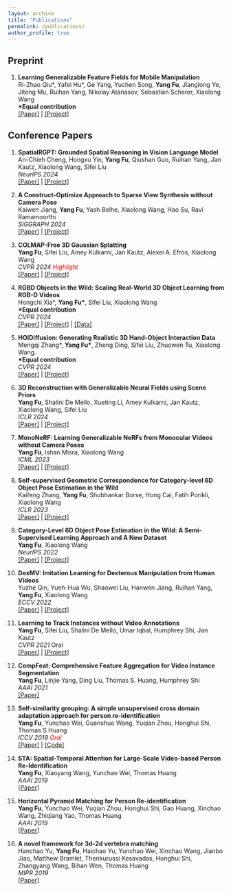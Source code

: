 ```yaml
---
layout: archive
title: "Publications"
permalink: /publications/
author_profile: true
---
```


## Preprint

1. <b>Learning Generalizable Feature Fields for Mobile Manipulation</b> <br>
   Ri-Zhao Qiu\*, Yafei Hu\*, Ge Yang, Yuchen Song, <b>Yang Fu</b>, Jianglong Ye, Jiteng Mu, Ruihan Yang, Nikolay Atanasov, Sebastian Scherer, Xiaolong Wang
   <br>
   <b>\*Equal contribution</b>
   <br>[[Paper]](https://arxiv.org/abs/2403.07563) | [[Project]](https://geff-b1.github.io/)

## Conference Papers

1. <b>SpatialRGPT: Grounded Spatial Reasoning in Vision Language Model</b> <br>
   An-Chieh Cheng, Hongxu Yin, <b>Yang Fu</b>, Qiushan Guo, Ruihan Yang, Jan Kautz, Xiaolong Wang, Sifei Liu
   <br><i>NeurIPS 2024</i>
   <br>[[Paper]](https://arxiv.org/abs/2406.01584) | [[Project]](https://www.anjiecheng.me/SpatialRGPT)

1. <b>A Construct-Optimize Approach to Sparse View Synthesis without Camera Pose</b> <br>
   Kaiwen Jiang, <b>Yang Fu</b>, Yash Belhe, Xiaolong Wang, Hao Su, Ravi Ramamoorthi
   <br><i>SIGGRAPH 2024</i>
   <br>[[Paper]](https://arxiv.org/abs/2405.03659) | [[Project]](https://raymondjiangkw.github.io/cogs.github.io/)

1. <b>COLMAP-Free 3D Gaussian Splatting</b> <br>
   <b>Yang Fu</b>, Sifei Liu, Amey Kulkarni, Jan Kautz, Alexei A. Efros, Xiaolong Wang
   <br><i>CVPR 2024</i> <span style="color:Red">_Highlight_</span>
   <br>[[Paper]](https://arxiv.org/abs/2312.07504) | [[Project]](https://oasisyang.github.io/colmap-free-3dgs/)

1. <b>RGBD Objects in the Wild: Scaling Real-World 3D Object Learning from RGB-D Videos</b> <br>
   Hongchi Xia\*, <b>Yang Fu\*</b>, Sifei Liu, Xiaolong Wang
   <br>
   <b>\*Equal contribution</b>
   <br><i>CVPR 2024</i>
   <br>[[Paper]](https://arxiv.org/abs/2401.12592) | [[Project]](https://wildrgbd.github.io/) | [[Data]](https://github.com/wildrgbd/wildrgbd)

1. <b>HOIDiffusion: Generating Realistic 3D Hand-Object Interaction Data</b> <br>
   Mengqi Zhang\*, <b>Yang Fu\*</b>, Zheng Ding, Sifei Liu, Zhuowen Tu, Xiaolong Wang.
   <br>
   <b>\*Equal contribution</b>
   <br><i>CVPR 2024</i>
   <br>[[Paper]](https://arxiv.org/abs/2403.12011) | [[Project]](https://mq-zhang1.github.io/HOIDiffusion/)

1. <b>3D Reconstruction with Generalizable Neural Fields using Scene Priors</b> <br>
   <b>Yang Fu</b>, Shalini De Mello, Xueting Li, Amey Kulkarni, Jan Kautz, Xiaolong Wang, Sifei Liu
   <br><i>ICLR 2024</i>
   <br>[[Paper]](https://arxiv.org/abs/2309.15164v2) | [[Project]](https://oasisyang.github.io/neural-prior/)

1. <b>MonoNeRF: Learning Generalizable NeRFs from Monocular Videos without Camera Poses</b> <br>
   <b>Yang Fu</b>, Ishan Misra, Xiaolong Wang
   <br><i>ICML 2023</i>
   <br>[[Paper]](https://arxiv.org/abs/2210.07181) | [[Project]](https://oasisyang.github.io/mononerf/)

1. <b>Self-supervised Geometric Correspondence for Category-level 6D Object Pose Estimation in the Wild</b> <br>
   Kaifeng Zhang, <b>Yang Fu</b>, Shubhankar Borse, Hong Cai, Fatih Porikli, Xiaolong Wang
   <br><i>ICLR 2023</i>
   <br>[[Paper]](https://arxiv.org/abs/2210.07199) | [[Project]](https://kywind.github.io/self-pose)

1. <b>Category-Level 6D Object Pose Estimation in the Wild: A Semi-Supervised Learning Approach and A New Dataset</b> <br>
   <b>Yang Fu</b>, Xiaolong Wang
   <br> <i>NeurIPS 2022</i>
   <br>[[Paper]](https://arxiv.org/abs/2206.15436) | [[Project]](https://oasisyang.github.io/semi-pose)

1. <b>DexMV: Imitation Learning for Dexterous Manipulation from Human Videos</b> <br>
   Yuzhe Qin, Yueh-Hua Wu, Shaowei Liu, Hanwen Jiang, Ruihan Yang, <b>Yang Fu</b>, Xiaolong Wang
   <br> <i>ECCV 2022</i>
   <br>[[Paper]](https://arxiv.org/abs/2108.05877) | [[Project]](https://yzqin.github.io/dexmv/)

1. <b>Learning to Track Instances without Video Annotations</b> <br>
   <b>Yang Fu</b>, Sifei Liu, Shalini De Mello, Umar Iqbal, Humphrey Shi, Jan Kautz
   <br> <i>CVPR 2021</i> Oral
   <br>[[Paper]](https://openaccess.thecvf.com/content/CVPR2021/papers/Fu_Learning_to_Track_Instances_without_Video_Annotations_CVPR_2021_paper.pdf) | [[Project]](https://oasisyang.github.io/semi-track)

1. <b>CompFeat: Comprehensive Feature Aggregation for Video Instance Segmentation</b> <br>
   <b>Yang Fu</b>, Linjie Yang, Ding Liu, Thomas S. Huang, Humphrey Shi
   <br> <i>AAAI 2021</i>
   <br>[[Paper]](https://arxiv.org/pdf/2012.03400)

1. <b>Self-similarity grouping: A simple unsupervised cross domain adaptation approach for person re-identification</b> <br>
   <b>Yang Fu</b>, Yunchao Wei, Guanshuo Wang, Yuqian Zhou, Honghui Shi, Thomas S Huang
   <br> <i>ICCV 2019</i> <span style="color:Red">_Oral_</span>
   <br>[[Paper]](http://openaccess.thecvf.com/content_ICCV_2019/papers/Fu_Self-Similarity_Grouping_A_Simple_Unsupervised_Cross_Domain_Adaptation_Approach_for_ICCV_2019_paper.pdf) | [[Code]](https://github.com/SHI-Labs/Self-Similarity-Grouping)<br>

1. <b>STA: Spatial-Temporal Attention for Large-Scale Video-based Person Re-Identification</b> <br>
   <b>Yang Fu</b>, Xiaoyang Wang, Yunchao Wei, Thomas Huang
   <br> <i>AAAI 2019</i>
   <br>[[Paper](https://ojs.aaai.org/index.php/AAAI/article/view/4841/4714)]

1. <b>Horizontal Pyramid Matching for Person Re-identification</b> <br>
   <b>Yang Fu</b>, Yunchao Wei, Yuqian Zhou, Honghui Shi, Gao Huang, Xinchao Wang, Zhiqiang Yao, Thomas Huang
   <br> <i>AAAI 2019</i>
   <br>[[Paper](https://ojs.aaai.org/index.php/AAAI/article/download/4842/4715)]

1. <b>A novel framework for 3d-2d vertebra matching</b> <br>
   Hanchao Yu, <b>Yang Fu</b>, Haichao Yu, Yunchao Wei, Xinchao Wang, Jianbo Jiao, Matthew Bramlet, Thenkurussi Kesavadas, Honghui Shi, Zhangyang Wang, Bihan Wen, Thomas Huang
   <br> <i>MIPR 2019</i>
   <br>[[Paper](https://openreview.net/pdf/9824c8c04eb2fd3bbc6d5b5d62a545784d2ca6cc.pdf)]
